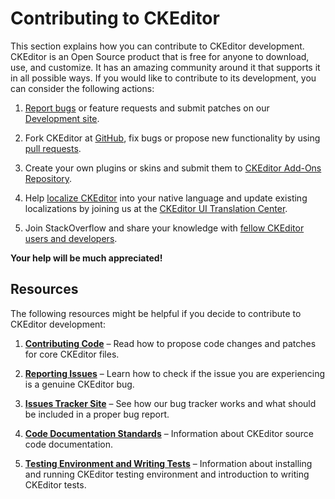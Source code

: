 <!--
Copyright (c) 2003-2016, CKSource - Frederico Knabben. All rights reserved.
For licensing, see LICENSE.md.
-->

# Contributing to CKEditor

This section explains how you can contribute to CKEditor development. CKEditor is an Open Source product that is free for anyone to download, use, and customize. It has an amazing community around it that supports it in all possible ways. If you would like to contribute to its development, you can consider the following actions:

1. [Report bugs](#!/guide/dev_issues_readme) or feature requests and submit patches on our [Development site](http://dev.ckeditor.com/).

2. Fork CKEditor at [GitHub](https://github.com/ckeditor/ckeditor-dev), fix bugs or propose new functionality by using [pull requests](#!/guide/dev_contributing_code).

3. Create your own plugins or skins and submit them to [CKEditor Add-Ons Repository](http://ckeditor.com/addons/plugins).

4. Help [localize CKEditor](http://docs.cksource.com/CKEditor_3.x/Developers_Guide/Localization) into your native language and update existing localizations by joining us at the [CKEditor UI Translation Center](https://www.transifex.com/ckeditor/ckeditor/).

5. Join StackOverflow and share your knowledge with [fellow CKEditor users and developers](http://stackoverflow.com/questions/tagged/ckeditor).

**Your help will be much appreciated!**

## Resources ##

The following resources might be helpful if you decide to contribute to CKEditor development:

1. **[Contributing Code](#!/guide/dev_contributing_code)** &ndash; Read how to propose code changes and patches for core CKEditor files.

2. **[Reporting Issues](#!/guide/dev_issues_readme)** &ndash; Learn how to check if the issue you are experiencing is a genuine CKEditor bug.

3. **[Issues Tracker Site](#!/guide/dev_issues_tracker)** &ndash; See how our bug tracker works and what should be included in a proper bug report.

4. **[Code Documentation Standards](#!/guide/dev_code_documentation)** &ndash; Information about CKEditor source code documentation.

5. **[Testing Environment and Writing Tests](#!/guide/dev_tests)** &ndash; Information about installing and running CKEditor testing environment and introduction to writing CKEditor tests.
